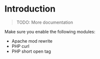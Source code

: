 # Introduction

> TODO: More documentation

Make sure you enable the following modules:
* Apache mod rewrite
* PHP curl
* PHP short open tag
